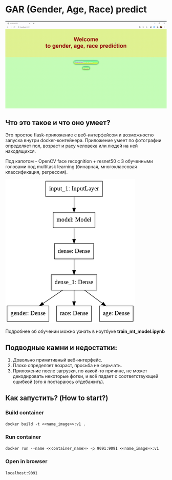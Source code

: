 # GAR (Gender, Age, Race) predict
![](content/gif.gif)
## Что это такое и что оно умеет?
Это простое flask-приложение с веб-интерфейсом и возможностю запуска внутри docker-контейнера.
Приложение умеет по фотографии определяет пол, возраст и расу человека или людей на ней находящихся. 


Под капотом - OpenCV face recognition + resnet50 c 3 обученными головами под multitask learning 
(бинарная, многоклассовая классификация, регрессия).

![](content/model.png)

Подробнее об обучении можно узнать в ноутбуке **train_mt_model.ipynb**

## Подводные камни и недостатки:
1. Довольно примитивный веб-интерфейс.
2. Плохо определяет возраст, просьба не серьчать.
3. Приложение после загрузки, по какой-то причине, не может декодировать некоторые фотки, и всё падает с соответствующей 
   ошибкой (это я постараюсь отдебажить).

## Как запустить? (How to start?)
### Build container
`docker build -t <<name_image>>:v1 .`

### Run container
`docker run --name <<container_name>> -p 9091:9091 <<name_image>>:v1`

### Open in browser
`localhost:9091`